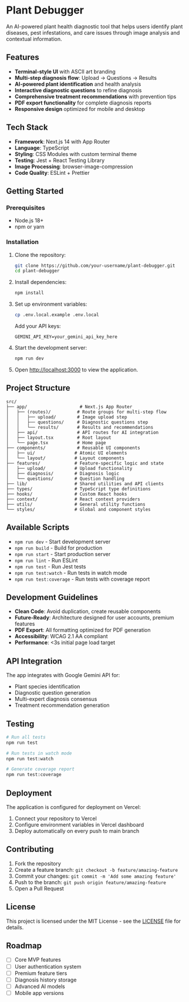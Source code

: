 # Plant Debugger

An AI-powered plant health diagnostic tool that helps users identify plant diseases, pest infestations, and care issues through image analysis and contextual information.

## Features

- **Terminal-style UI** with ASCII art branding
- **Multi-step diagnosis flow**: Upload → Questions → Results  
- **AI-powered plant identification** and health analysis
- **Interactive diagnostic questions** to refine diagnosis
- **Comprehensive treatment recommendations** with prevention tips
- **PDF export functionality** for complete diagnosis reports
- **Responsive design** optimized for mobile and desktop

## Tech Stack

- **Framework**: Next.js 14 with App Router
- **Language**: TypeScript
- **Styling**: CSS Modules with custom terminal theme
- **Testing**: Jest + React Testing Library
- **Image Processing**: browser-image-compression
- **Code Quality**: ESLint + Prettier

## Getting Started

### Prerequisites

- Node.js 18+ 
- npm or yarn

### Installation

1. Clone the repository:
   ```bash
   git clone https://github.com/your-username/plant-debugger.git
   cd plant-debugger
   ```

2. Install dependencies:
   ```bash
   npm install
   ```

3. Set up environment variables:
   ```bash
   cp .env.local.example .env.local
   ```
   
   Add your API keys:
   ```
   GEMINI_API_KEY=your_gemini_api_key_here
   ```

4. Start the development server:
   ```bash
   npm run dev
   ```

5. Open [http://localhost:3000](http://localhost:3000) to view the application.

## Project Structure

```
src/
├── app/                    # Next.js App Router
│   ├── (routes)/          # Route groups for multi-step flow
│   │   ├── upload/        # Image upload step
│   │   ├── questions/     # Diagnostic questions step
│   │   └── results/       # Results and recommendations
│   ├── api/               # API routes for AI integration
│   ├── layout.tsx         # Root layout
│   └── page.tsx           # Home page
├── components/            # Reusable UI components
│   ├── ui/               # Atomic UI elements
│   └── layout/           # Layout components
├── features/             # Feature-specific logic and state
│   ├── upload/           # Upload functionality
│   ├── diagnosis/        # Diagnosis logic
│   └── questions/        # Question handling
├── lib/                  # Shared utilities and API clients
├── types/                # TypeScript type definitions
├── hooks/                # Custom React hooks
├── context/              # React context providers
├── utils/                # General utility functions
└── styles/               # Global and component styles
```

## Available Scripts

- `npm run dev` - Start development server
- `npm run build` - Build for production
- `npm run start` - Start production server
- `npm run lint` - Run ESLint
- `npm run test` - Run Jest tests
- `npm run test:watch` - Run tests in watch mode
- `npm run test:coverage` - Run tests with coverage report

## Development Guidelines

- **Clean Code**: Avoid duplication, create reusable components
- **Future-Ready**: Architecture designed for user accounts, premium features
- **PDF Export**: All formatting optimized for PDF generation
- **Accessibility**: WCAG 2.1 AA compliant
- **Performance**: <3s initial page load target

## API Integration

The app integrates with Google Gemini API for:
- Plant species identification
- Diagnostic question generation  
- Multi-expert diagnosis consensus
- Treatment recommendation generation

## Testing

```bash
# Run all tests
npm run test

# Run tests in watch mode
npm run test:watch

# Generate coverage report
npm run test:coverage
```

## Deployment

The application is configured for deployment on Vercel:

1. Connect your repository to Vercel
2. Configure environment variables in Vercel dashboard
3. Deploy automatically on every push to main branch

## Contributing

1. Fork the repository
2. Create a feature branch: `git checkout -b feature/amazing-feature`
3. Commit your changes: `git commit -m 'Add some amazing feature'`
4. Push to the branch: `git push origin feature/amazing-feature`
5. Open a Pull Request

## License

This project is licensed under the MIT License - see the [LICENSE](LICENSE) file for details.

## Roadmap

- [ ] Core MVP features
- [ ] User authentication system
- [ ] Premium feature tiers  
- [ ] Diagnosis history storage
- [ ] Advanced AI models
- [ ] Mobile app versions
